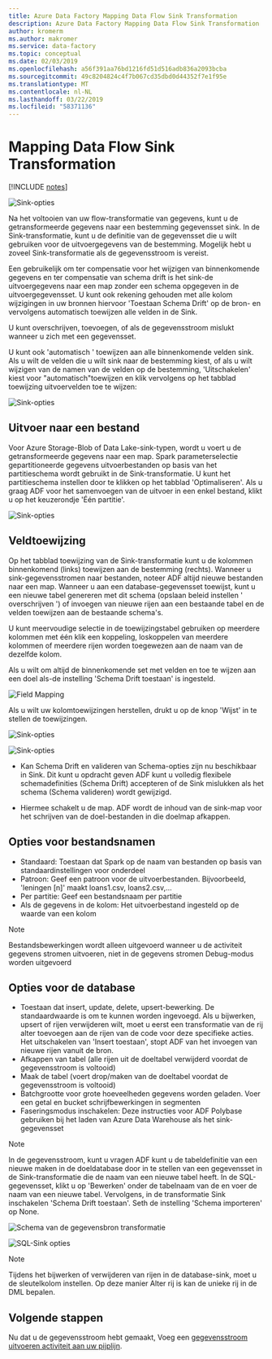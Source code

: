 ```yaml
---
title: Azure Data Factory Mapping Data Flow Sink Transformation
description: Azure Data Factory Mapping Data Flow Sink Transformation
author: kromerm
ms.author: makromer
ms.service: data-factory
ms.topic: conceptual
ms.date: 02/03/2019
ms.openlocfilehash: a56f391aa76bd1216fd51d516adb836a2093bcba
ms.sourcegitcommit: 49c8204824c4f7b067cd35dbd0d44352f7e1f95e
ms.translationtype: MT
ms.contentlocale: nl-NL
ms.lasthandoff: 03/22/2019
ms.locfileid: "58371136"
---
```

# <a name="mapping-data-flow-sink-transformation"></a>Mapping Data Flow Sink Transformation

[!INCLUDE [notes](../../includes/data-factory-data-flow-preview.md)]

![Sink-opties](media/data-flow/windows1.png "sink-1")

Na het voltooien van uw flow-transformatie van gegevens, kunt u de getransformeerde gegevens naar een bestemming gegevensset sink. In de Sink-transformatie, kunt u de definitie van de gegevensset die u wilt gebruiken voor de uitvoergegevens van de bestemming. Mogelijk hebt u zoveel Sink-transformatie als de gegevensstroom is vereist.

Een gebruikelijk om ter compensatie voor het wijzigen van binnenkomende gegevens en ter compensatie van schema drift is het sink-de uitvoergegevens naar een map zonder een schema opgegeven in de uitvoergegevensset. U kunt ook rekening gehouden met alle kolom wijzigingen in uw bronnen hiervoor 'Toestaan Schema Drift' op de bron- en vervolgens automatisch toewijzen alle velden in de Sink.

U kunt overschrijven, toevoegen, of als de gegevensstroom mislukt wanneer u zich met een gegevensset.

U kunt ook 'automatisch ' toewijzen aan alle binnenkomende velden sink. Als u wilt de velden die u wilt sink naar de bestemming kiest, of als u wilt wijzigen van de namen van de velden op de bestemming, 'Uitschakelen' kiest voor "automatisch"toewijzen en klik vervolgens op het tabblad toewijzing uitvoervelden toe te wijzen:

![Sink-opties](media/data-flow/sink2.png "sink-2")

## <a name="output-to-one-file"></a>Uitvoer naar een bestand
Voor Azure Storage-Blob of Data Lake-sink-typen, wordt u voert u de getransformeerde gegevens naar een map. Spark parameterselectie gepartitioneerde gegevens uitvoerbestanden op basis van het partitieschema wordt gebruikt in de Sink-transformatie. U kunt het partitieschema instellen door te klikken op het tabblad 'Optimaliseren'. Als u graag ADF voor het samenvoegen van de uitvoer in een enkel bestand, klikt u op het keuzerondje 'Één partitie'.

![Sink-opties](media/data-flow/opt001.png "sink-opties")

## <a name="field-mapping"></a>Veldtoewijzing

Op het tabblad toewijzing van de Sink-transformatie kunt u de kolommen binnenkomend (links) toewijzen aan de bestemming (rechts). Wanneer u sink-gegevensstromen naar bestanden, noteer ADF altijd nieuwe bestanden naar een map. Wanneer u aan een database-gegevensset toewijst, kunt u een nieuwe tabel genereren met dit schema (opslaan beleid instellen ' overschrijven ') of invoegen van nieuwe rijen aan een bestaande tabel en de velden toewijzen aan de bestaande schema's.

U kunt meervoudige selectie in de toewijzingstabel gebruiken op meerdere kolommen met één klik een koppeling, loskoppelen van meerdere kolommen of meerdere rijen worden toegewezen aan de naam van de dezelfde kolom.

Als u wilt om altijd de binnenkomende set met velden en toe te wijzen aan een doel als-de instelling 'Schema Drift toestaan' is ingesteld.

![Field Mapping](media/data-flow/multi1.png "meerdere opties")

Als u wilt uw kolomtoewijzingen herstellen, drukt u op de knop 'Wijst' in te stellen de toewijzingen.

![Sink-opties](media/data-flow/sink1.png "een Sink")

![Sink-opties](media/data-flow/sink2.png "Sinks")

* Kan Schema Drift en valideren van Schema-opties zijn nu beschikbaar in Sink. Dit kunt u opdracht geven ADF kunt u volledig flexibele schemadefinities (Schema Drift) accepteren of de Sink mislukken als het schema (Schema valideren) wordt gewijzigd.

* Hiermee schakelt u de map. ADF wordt de inhoud van de sink-map voor het schrijven van de doel-bestanden in die doelmap afkappen.

## <a name="file-name-options"></a>Opties voor bestandsnamen

   * Standaard: Toestaan dat Spark op de naam van bestanden op basis van standaardinstellingen voor onderdeel
   * Patroon: Geef een patroon voor de uitvoerbestanden. Bijvoorbeeld, 'leningen [n]' maakt loans1.csv, loans2.csv,...
   * Per partitie: Geef een bestandsnaam per partitie
   * Als de gegevens in de kolom: Het uitvoerbestand ingesteld op de waarde van een kolom

> [!NOTE]
> Bestandsbewerkingen wordt alleen uitgevoerd wanneer u de activiteit gegevens stromen uitvoeren, niet in de gegevens stromen Debug-modus worden uitgevoerd

## <a name="database-options"></a>Opties voor de database

* Toestaan dat insert, update, delete, upsert-bewerking. De standaardwaarde is om te kunnen worden ingevoegd. Als u bijwerken, upsert of rijen verwijderen wilt, moet u eerst een transformatie van de rij alter toevoegen aan de rijen van de code voor deze specifieke acties. Het uitschakelen van 'Insert toestaan', stopt ADF van het invoegen van nieuwe rijen vanuit de bron.
* Afkappen van tabel (alle rijen uit de doeltabel verwijderd voordat de gegevensstroom is voltooid)
* Maak de tabel (voert drop/maken van de doeltabel voordat de gegevensstroom is voltooid)
* Batchgrootte voor grote hoeveelheden gegevens worden geladen. Voer een getal en bucket schrijfbewerkingen in segmenten
* Faseringsmodus inschakelen: Deze instructies voor ADF Polybase gebruiken bij het laden van Azure Data Warehouse als het sink-gegevensset

> [!NOTE]
> In de gegevensstroom, kunt u vragen ADF kunt u de tabeldefinitie van een nieuwe maken in de doeldatabase door in te stellen van een gegevensset in de Sink-transformatie die de naam van een nieuwe tabel heeft. In de SQL-gegevensset, klikt u op 'Bewerken' onder de tabelnaam van de en voer de naam van een nieuwe tabel. Vervolgens, in de transformatie Sink inschakelen 'Schema Drift toestaan'. Seth de instelling 'Schema importeren' op None.

![Schema van de gegevensbron transformatie](media/data-flow/dataset2.png "SQL-Schema")

![SQL-Sink opties](media/data-flow/alter-row2.png "SQL-opties")

> [!NOTE]
> Tijdens het bijwerken of verwijderen van rijen in de database-sink, moet u de sleutelkolom instellen. Op deze manier Alter rij is kan de unieke rij in de DML bepalen.

## <a name="next-steps"></a>Volgende stappen

Nu dat u de gegevensstroom hebt gemaakt, Voeg een [gegevensstroom uitvoeren activiteit aan uw pijplijn](concepts-data-flow-overview.md).
